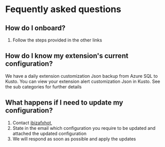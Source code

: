 <a name="fequently-asked-questions"></a>
# Fequently asked questions

<a name="fequently-asked-questions-how-do-i-onboard"></a>
## How do I onboard?

1. Follow the steps provided in the other links

<a name="fequently-asked-questions-how-do-i-know-my-extension-s-current-configuration"></a>
## How do I know my extension&#39;s current configuration?

We have a daily extension customization Json backup from Azure SQL to Kusto. You can view your extension alert customization Json in Kusto. See the sub categories for further details

<a name="fequently-asked-questions-what-happens-if-i-need-to-update-my-configuration"></a>
## What happens if I need to update my configuration?

1. Contact [ibizafxhot](mailto:ibizafxhot@microsoft.com;azurefxg@microsoft.com),
1. State in the email which configuration you require to be updated and attached the updated configuration
1. We will respond as soon as possible and apply the updates

[alerting-onboarding]: https://aka.ms/portalfx/alerting-onboarding
[alerting-kusto-partner]: https://ailoganalyticsportal-privatecluster.cloudapp.net/clusters/azportal.kusto.windows.net/databases/Partner?q=H4sIAAAAAAAEAEvOKS0uSS3SUHesKsgvKknMUdfUS0ksSUxKLE7VUApILCrJSy1S0tRzSU1LLM0pcS7KBKrOTNTQBABHZQn9OQAAAA%3d%3d